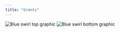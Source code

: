 ```yaml
---
title: "Grants"
---
```


<column class="blue__swirl__top" mode="full">
  <block>
    <img class="get-scrt__align-img" src="/img/icons/swirl-blue-top.svg" alt="Blue swirl top graphic" loading="lazy"/>
  </block>
</column>

<!-- Tools -->
<column class="spacer-s">
  <block>
    <grants-hero />
  </block>
</column>

<column class="spacer-s">
  <block>
    <ecosystem-funding-why-build />
  </block>
</column>

<column class="spacer-s">
  <grants-build />
</column>

<!-- General CTAs -->
<column class="spacer-s" number="3" number-m="2" number-s="1">
  <block >
    <general-ctas id="get-started" />
  </block>
  <block >
    <general-ctas id="build-on-secret" />
  </block>
  <block >
    <general-ctas id="join-the-community" />
  </block>
</column >

<column class="blue__swirl__bottom" mode="full">
  <block>
    <img class="get-scrt__align-img" src="/img/icons/swirl-blue-bottom.svg" alt="Blue swirl bottom graphic" loading="lazy"/>
  </block>
</column>
